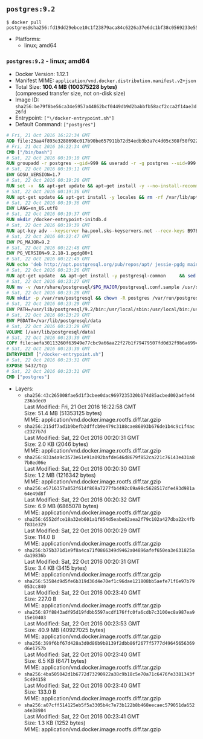 ## `postgres:9.2`

```console
$ docker pull postgres@sha256:fd19dd29ebce10c1f23879aca84c6226a37e6dc1bf38c0569233e55f50c65c86
```

-	Platforms:
	-	linux; amd64

### `postgres:9.2` - linux; amd64

-	Docker Version: 1.12.1
-	Manifest MIME: `application/vnd.docker.distribution.manifest.v2+json`
-	Total Size: **100.4 MB (100375228 bytes)**  
	(compressed transfer size, not on-disk size)
-	Image ID: `sha256:be79f8be56ca34e5957a44862bcf0449db9d2babbfb58acf2cca2f14ae3d26fd`
-	Entrypoint: `["\/docker-entrypoint.sh"]`
-	Default Command: `["postgres"]`

```dockerfile
# Fri, 21 Oct 2016 16:22:34 GMT
ADD file:23aa4f893e3288698c017b90be657911b72d54edb3b3a7c4d05c308f50f9228f in / 
# Fri, 21 Oct 2016 16:22:34 GMT
CMD ["/bin/bash"]
# Sat, 22 Oct 2016 00:19:10 GMT
RUN groupadd -r postgres --gid=999 && useradd -r -g postgres --uid=999 postgres
# Sat, 22 Oct 2016 00:19:11 GMT
ENV GOSU_VERSION=1.7
# Sat, 22 Oct 2016 00:19:28 GMT
RUN set -x 	&& apt-get update && apt-get install -y --no-install-recommends ca-certificates wget && rm -rf /var/lib/apt/lists/* 	&& wget -O /usr/local/bin/gosu "https://github.com/tianon/gosu/releases/download/$GOSU_VERSION/gosu-$(dpkg --print-architecture)" 	&& wget -O /usr/local/bin/gosu.asc "https://github.com/tianon/gosu/releases/download/$GOSU_VERSION/gosu-$(dpkg --print-architecture).asc" 	&& export GNUPGHOME="$(mktemp -d)" 	&& gpg --keyserver ha.pool.sks-keyservers.net --recv-keys B42F6819007F00F88E364FD4036A9C25BF357DD4 	&& gpg --batch --verify /usr/local/bin/gosu.asc /usr/local/bin/gosu 	&& rm -r "$GNUPGHOME" /usr/local/bin/gosu.asc 	&& chmod +x /usr/local/bin/gosu 	&& gosu nobody true 	&& apt-get purge -y --auto-remove ca-certificates wget
# Sat, 22 Oct 2016 00:19:36 GMT
RUN apt-get update && apt-get install -y locales && rm -rf /var/lib/apt/lists/* 	&& localedef -i en_US -c -f UTF-8 -A /usr/share/locale/locale.alias en_US.UTF-8
# Sat, 22 Oct 2016 00:19:36 GMT
ENV LANG=en_US.utf8
# Sat, 22 Oct 2016 00:19:37 GMT
RUN mkdir /docker-entrypoint-initdb.d
# Sat, 22 Oct 2016 00:19:39 GMT
RUN apt-key adv --keyserver ha.pool.sks-keyservers.net --recv-keys B97B0AFCAA1A47F044F244A07FCC7D46ACCC4CF8
# Sat, 22 Oct 2016 00:22:47 GMT
ENV PG_MAJOR=9.2
# Sat, 22 Oct 2016 00:22:48 GMT
ENV PG_VERSION=9.2.18-1.pgdg80+1
# Sat, 22 Oct 2016 00:22:49 GMT
RUN echo 'deb http://apt.postgresql.org/pub/repos/apt/ jessie-pgdg main' $PG_MAJOR > /etc/apt/sources.list.d/pgdg.list
# Sat, 22 Oct 2016 00:23:26 GMT
RUN apt-get update 	&& apt-get install -y postgresql-common 	&& sed -ri 's/#(create_main_cluster) .*$/\1 = false/' /etc/postgresql-common/createcluster.conf 	&& apt-get install -y 		postgresql-$PG_MAJOR=$PG_VERSION 		postgresql-contrib-$PG_MAJOR=$PG_VERSION 	&& rm -rf /var/lib/apt/lists/*
# Sat, 22 Oct 2016 00:23:27 GMT
RUN mv -v /usr/share/postgresql/$PG_MAJOR/postgresql.conf.sample /usr/share/postgresql/ 	&& ln -sv ../postgresql.conf.sample /usr/share/postgresql/$PG_MAJOR/ 	&& sed -ri "s!^#?(listen_addresses)\s*=\s*\S+.*!\1 = '*'!" /usr/share/postgresql/postgresql.conf.sample
# Sat, 22 Oct 2016 00:23:28 GMT
RUN mkdir -p /var/run/postgresql && chown -R postgres /var/run/postgresql
# Sat, 22 Oct 2016 00:23:29 GMT
ENV PATH=/usr/lib/postgresql/9.2/bin:/usr/local/sbin:/usr/local/bin:/usr/sbin:/usr/bin:/sbin:/bin
# Sat, 22 Oct 2016 00:23:29 GMT
ENV PGDATA=/var/lib/postgresql/data
# Sat, 22 Oct 2016 00:23:29 GMT
VOLUME [/var/lib/postgresql/data]
# Sat, 22 Oct 2016 00:23:30 GMT
COPY file:aefa30113260f63949e77cbc9a66aa22f27b1f79479507fd0d32f9b6a6994d69 in / 
# Sat, 22 Oct 2016 00:23:30 GMT
ENTRYPOINT ["/docker-entrypoint.sh"]
# Sat, 22 Oct 2016 00:23:31 GMT
EXPOSE 5432/tcp
# Sat, 22 Oct 2016 00:23:31 GMT
CMD ["postgres"]
```

-	Layers:
	-	`sha256:43c265008fae5d1f3cbee0dac9697235320b174d85acbed002a4fe44236adec0`  
		Last Modified: Fri, 21 Oct 2016 16:22:58 GMT  
		Size: 51.4 MB (51353125 bytes)  
		MIME: application/vnd.docker.image.rootfs.diff.tar.gzip
	-	`sha256:215df7ad1b9befb2dffcb9e479c3188cae86893b676de1b4c9c1f4acc2327b7d`  
		Last Modified: Sat, 22 Oct 2016 00:20:31 GMT  
		Size: 2.0 KB (2046 bytes)  
		MIME: application/vnd.docker.image.rootfs.diff.tar.gzip
	-	`sha256:833a4a9c3573e61e91a092bafde646d8679f852ca221c76143e431a87b8ed06e`  
		Last Modified: Sat, 22 Oct 2016 00:20:30 GMT  
		Size: 1.2 MB (1216342 bytes)  
		MIME: application/vnd.docker.image.rootfs.diff.tar.gzip
	-	`sha256:e5716357a052f614f869a7277fb4492c69a98c5628517dfe493d981a64e49d8f`  
		Last Modified: Sat, 22 Oct 2016 00:20:32 GMT  
		Size: 6.9 MB (6865078 bytes)  
		MIME: application/vnd.docker.image.rootfs.diff.tar.gzip
	-	`sha256:6552dfce18a32eb601a1f854d5eabe82aea2f79c102a427dba22c4fbf831e329`  
		Last Modified: Sat, 22 Oct 2016 00:20:29 GMT  
		Size: 114.0 B  
		MIME: application/vnd.docker.image.rootfs.diff.tar.gzip
	-	`sha256:b75b371d1e9f8a4ca71f0866349d9462a04896afef650ea3e631825ada19836b`  
		Last Modified: Sat, 22 Oct 2016 00:20:31 GMT  
		Size: 3.4 KB (3415 bytes)  
		MIME: application/vnd.docker.image.rootfs.diff.tar.gzip
	-	`sha256:53584d9d5fe6b319d36d4e70ef1c96dae121808bb5aefe71f6e97b79053cc840`  
		Last Modified: Sat, 22 Oct 2016 00:23:40 GMT  
		Size: 227.0 B  
		MIME: application/vnd.docker.image.rootfs.diff.tar.gzip
	-	`sha256:87f8843adf95d19fdbb5597acdf176ffc0fa6cdb7c3100ec8a987ea915e10403`  
		Last Modified: Sat, 22 Oct 2016 00:23:53 GMT  
		Size: 40.9 MB (40927025 bytes)  
		MIME: application/vnd.docker.image.rootfs.diff.tar.gzip
	-	`sha256:399f6bf67d428a3d0d86b9b8139f2dbb86f2677f5777d49645656369d6e1757b`  
		Last Modified: Sat, 22 Oct 2016 00:23:40 GMT  
		Size: 6.5 KB (6471 bytes)  
		MIME: application/vnd.docker.image.rootfs.diff.tar.gzip
	-	`sha256:4ba505042d1b6772d73290922a38c9b18c5e70a71c6476fe3381343f5c494158`  
		Last Modified: Sat, 22 Oct 2016 00:23:40 GMT  
		Size: 133.0 B  
		MIME: application/vnd.docker.image.rootfs.diff.tar.gzip
	-	`sha256:a07cff514125eb5f5a3305b4c7e73b122b8b468eecaec579051da652a4e38984`  
		Last Modified: Sat, 22 Oct 2016 00:23:41 GMT  
		Size: 1.3 KB (1252 bytes)  
		MIME: application/vnd.docker.image.rootfs.diff.tar.gzip
